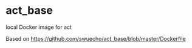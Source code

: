 # act_base
local Docker image for act

Based on https://github.com/swuecho/act_base/blob/master/Dockerfile
